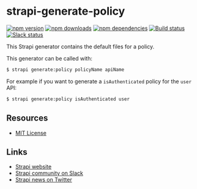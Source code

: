# strapi-generate-policy

[![npm version](https://img.shields.io/npm/v/strapi-generate-policy.svg)](https://www.npmjs.org/package/strapi-generate-policy)
[![npm downloads](https://img.shields.io/npm/dm/strapi-generate-policy.svg)](https://www.npmjs.org/package/strapi-generate-policy)
[![npm dependencies](https://david-dm.org/strapi/strapi-generate-policy.svg)](https://david-dm.org/strapi/strapi-generate-policy)
[![Build status](https://travis-ci.org/strapi/strapi-generate-policy.svg?branch=master)](https://travis-ci.org/strapi/strapi-generate-policy)
[![Slack status](https://slack.strapi.io/badge.svg)](http://slack.strapi.io)

This Strapi generator contains the default files for a policy.

This generator can be called with:

```bash
$ strapi generate:policy policyName apiName
```

For example if you want to generate a `isAuthenticated` policy for the `user` API:

```bash
$ strapi generate:policy isAuthenticated user
```

## Resources

- [MIT License](LICENSE.md)

## Links

- [Strapi website](http://strapi.io/)
- [Strapi community on Slack](http://slack.strapi.io)
- [Strapi news on Twitter](https://twitter.com/strapijs)
